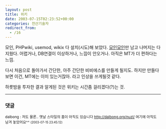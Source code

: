 ```yaml
---
layout: post
title: 위키
date: 2003-07-15T02:23:52+00:00
categories: 전산기술자
redirect_from:
  - /16
---
```


모인, PHPwiki, usemod, wikix 다 설치(시도)해 보았다. <a href="http://jinto.pe.kr/wiki/moin.cgi/">모인모인</a>만 남고 나머지는 다 지웠다. 어렵거나, DB연결이 이상하거나, 느낌이 안오거나. 아직은 MT가 더 편하다는 느낌.

다시 처음으로 돌아가서 간단한, 아주 간단한 비비에스를 만들게 될지도. 하지만 만들다보면 이건, MT에는 이미 있는거잖아. 라고 인상을 쓰게될것 같다.

하룻밤을 투자한 결과 알게된 것은 위키는 시간좀 걸리겠다(?)는 것.

* * *

### 댓글



<!--- cmt:26 --->
<!--- mail: --->
<!--- parent:0 --->

<small class=comment>dalbong : 저도 물론.. 옛날 스타일의 홈이 아직도 있습니다 http://dalbong.org/nuzl/ 여기에 아직도 남겨 놓았어요^^ <small>(2003-07-15 23:45:12)</small></small>

